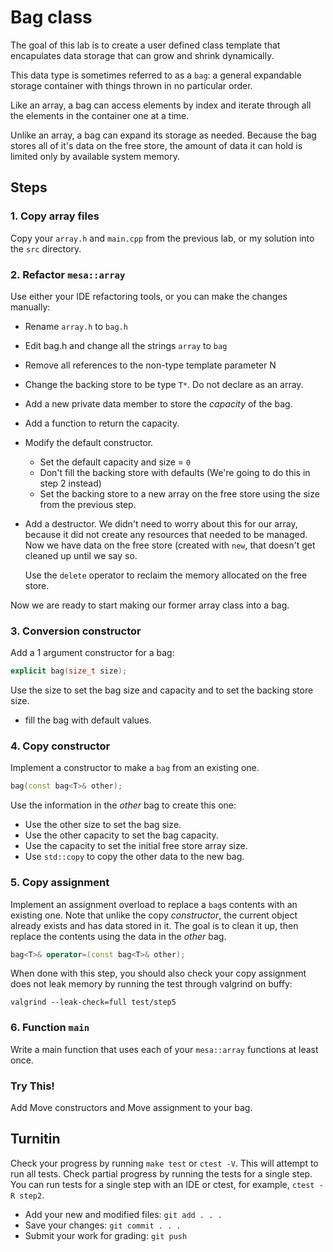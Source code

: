 # Bag class

The goal of this lab is to create a user defined
class template that encapulates data storage that can grow
and shrink dynamically.

This data type is sometimes referred to as a `bag`:
a general expandable storage container with things thrown in
no particular order.

Like an array, a bag can access elements by index and
iterate through all the elements in the container one at a time.

Unlike an array, a bag can expand its storage as needed.
Because the bag stores all of it's data on the free store,
the amount of data it can hold is limited only by available system memory.

## Steps

### 1. Copy array files
Copy your `array.h` and `main.cpp` from the previous lab,
or my solution into the `src` directory.

### 2. Refactor `mesa::array`
Use either your IDE refactoring tools, or you can make the changes manually:

- Rename `array.h` to `bag.h`
- Edit bag.h and change all the strings `array` to `bag`
- Remove all references to the non-type template parameter N
- Change the backing store to be type `T*`. Do not declare as an array.
- Add a new private data member to store the *capacity* of the bag.
- Add a function to return the capacity.
- Modify the default constructor.

  - Set the default capacity and size = `0`
  - Don't fill the backing store with defaults
    (We're going to do this in step 2 instead)
  - Set the backing store to a new array on the free store using the size
    from the previous step.
- Add a destructor.
  We didn't need to worry about this for our array, because it did not create
  any resources that needed to be managed.
  Now we have data on the free store (created with `new`, that doesn't get
  cleaned up until we say so.

  Use the `delete` operator to reclaim the memory allocated on the free store.

Now we are ready to start making our former array class into a bag.

### 3. Conversion constructor
Add a 1 argument constructor for a bag:

```cpp
explicit bag(size_t size);
```

Use the size to set the bag size and capacity and to set the backing store size.
- fill the bag with default values.

### 4. Copy constructor
Implement a constructor to make a `bag` from an existing one.

```cpp
bag(const bag<T>& other);
```

Use the information in the *other* bag to create this one:
- Use the other size to set the bag size.
- Use the other capacity to set the bag capacity.
- Use the capacity to set the initial free store array size.
- Use `std::copy` to copy the other data to the new bag.

### 5. Copy assignment
Implement an assignment overload to replace a `bag`s contents with
 an existing one.
Note that unlike the copy *constructor*, the current object already exists
and has data stored in it.
The goal is to clean it up, then replace the contents using the data
in the *other* bag.

```cpp
bag<T>& operator=(const bag<T>& other);
```

When done with this step, you should also check your copy assignment
does not leak memory by running the test through valgrind on buffy:

```
valgrind --leak-check=full test/step5
```

### 6. Function `main`
Write a main function that uses each of your `mesa::array` functions at least once.


### Try This!
Add Move constructors and Move assignment to your bag.

## Turnitin
Check your progress by running `make test` or `ctest -V`.
This will attempt to run all tests.
Check partial progress by running the tests for a single step.
You can run tests for a single step with an IDE or ctest,
for example, `ctest -R step2`.

- Add your new and modified files: `git add . . . `
- Save your changes: `git commit . . . `
- Submit your work for grading: `git push`


